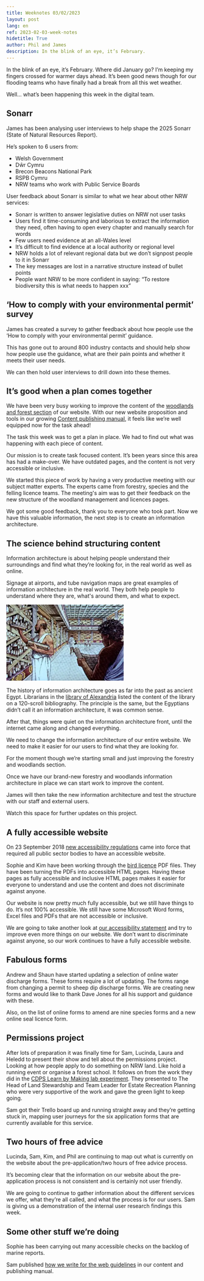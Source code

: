 ```yaml
---
title: Weeknotes 03/02/2023
layout: post
lang: en
ref: 2023-02-03-week-notes
hidetitle: True
author: Phil and James
description: In the blink of an eye, it’s February.
---
```

In the blink of an eye, it’s February. Where did January go? I’m keeping my fingers crossed for warmer days ahead. It’s been good news though for our flooding teams who have finally had a break from all this wet weather.

Well… what’s been happening this week in the digital team.

## Sonarr

James has been analysing user interviews to help shape the 2025 Sonarr (State of Natural Resources Report). 

He’s spoken to 6 users from: 

+ Welsh Government
+ Dŵr Cymru
+ Brecon Beacons National Park
+ RSPB Cymru
+ NRW teams who work with Public Service Boards

User feedback about Sonarr is similar to what we hear about other NRW services: 

+ Sonarr is written to answer legislative duties on NRW not user tasks
+ Users find it time-consuming and laborious to extract the information they need, often having to open every chapter and manually search for words
+ Few users need evidence at an all-Wales level
+ It’s difficult to find evidence at a local authority or regional level
+ NRW holds a lot of relevant regional data but we don’t signpost people to it in Sonarr
+ The key messages are lost in a narrative structure instead of bullet points
+ People want NRW to be more confident in saying: “To restore biodiversity this is what needs to happen xxx” 

## ‘How to comply with your environmental permit’ survey

James has created a survey to gather feedback about how people use the ‘How to comply with your environmental permit’ guidance. 

This has gone out to around 800 industry contacts and should help show how people use the guidance, what are their pain points and whether it meets their user needs. 

We can then hold user interviews to drill down into these themes. 

## It’s good when a plan comes together

We have been very busy working to improve the content of the [woodlands and forest section](https://naturalresources.wales/guidance-and-advice/environmental-topics/woodlands-and-forests/?lang=en) of our website. With our new website proposition and tools in our growing [Content publishing manual](https://naturalresources.wales/footer-links/content-and-publishing-manual/?lang=en), it feels like we’re well equipped now for the task ahead!

The task this week was to get a plan in place. We had to find out what was happening with each piece of content.

Our mission is to create task focused content. It’s been years since this area has had a make-over. We have outdated pages, and the content is not very accessible or inclusive.

We started this piece of work by having a very productive meeting with our subject matter experts. The experts came from forestry, species and the felling licence teams. The meeting's aim was to get their feedback on the new structure of the woodland management and licences pages.

We got some good feedback, thank you to everyone who took part. Now we have this valuable information, the next step is to create an information architecture. 

## The science behind structuring content

Information architecture is about helping people understand their surroundings and find what they’re looking for, in the real world as well as online.

Signage at airports, and tube navigation maps are great examples of information architecture in the real world. They both help people to understand where they are, what's around them, and what to expect.

![alt text](https://github.com/nrw-digital/week-notes/blob/f48d267d7c283359a960b65b22ce0adaa79c4367/images/Picture1.png?raw=true)

The history of information architecture goes as far into the past as ancient Egypt. Librarians in the [library of Alexandria](https://en.wikipedia.org/wiki/Library_of_Alexandria) listed the content of the library on a 120-scroll bibliography. The principle is the same, but the Egyptians didn’t call it an information architecture, it was common sense.

After that, things were quiet on the information architecture front, until the internet came along and changed everything.

We need to change the information architecture of our entire website. We need to make it easier for our users to find what they are looking for. 

For the moment though we’re starting small and just improving the forestry and woodlands section. 

Once we have our brand-new forestry and woodlands information architecture in place we can start work to improve the content.

James will then take the new information architecture and test the structure with our staff and external users.

Watch this space for further updates on this project.

## A fully accessible website

On 23 September 2018 [new accessibility regulations](https://gds.blog.gov.uk/2018/11/21/public-sector-website-accessibility-statements-what-you-need-to-know/) came into force that required all public sector bodies to have an accessible website.

Sophie and Kim have been working through the [bird licence](https://naturalresources.wales/permits-and-permissions/species-licensing/bird-licensing/general-licences-for-birds-2023/?lang=en) PDF files. They have been turning the PDFs into accessible HTML pages. Having these pages as fully accessible and inclusive HTML pages makes it easier for everyone to understand and use the content and does not discriminate against anyone.

Our website is now pretty much fully accessible, but we still have things to do. It’s not 100% accessible. We still have some Microsoft Word forms, Excel files and PDFs that are not accessible or inclusive.

We are going to take another look at [our accessibility statement](https://naturalresources.wales/footer-links/accessibility/?lang=en) and try to improve even more things on our website. We don’t want to discriminate against anyone, so our work continues to have a fully accessible website.

## Fabulous forms

Andrew and Shaun have started updating a selection of online water discharge forms. These forms require a lot of updating. The forms range from changing a permit to sheep dip discharge forms. We are creating new forms and would like to thank Dave Jones for all his support and guidance with these.

Also, on the list of online forms to amend are nine species forms and a new online seal licence form.

## Permissions project

After lots of preparation it was finally time for Sam, Lucinda, Laura and Heledd to present their show and tell about the permissions project. Looking at how people apply to do something on NRW land. Like hold a running event or organise a forest school. It follows on from the work they did in the [CDPS Learn by Making lab experiment](https://digitalpublicservices.gov.wales/learning-by-making-things-introducing-an-experiment/#:~:text=The%20Learn%20by%20making%20team%20is%20sponsored%20by%20the%20Centre,share%20their%20skills%20and%20expertise). They presented to The Head of Land Stewardship and Team Leader for Estate Recreation Planning who were very supportive of the work and gave the green light to keep going.

Sam got their Trello board up and running straight away and they’re getting stuck in, mapping user journeys for the six application forms that are currently available for this service.

## Two hours of free advice

Lucinda, Sam, Kim, and Phil are continuing to map out what is currently on the website about the pre-application/two hours of free advice process.

It’s becoming clear that the information on our website about the pre-application process is not consistent and is certainly not user friendly.

We are going to continue to gather information about the different services we offer, what they’re all called, and what the process is for our users. Sam is giving us a demonstration of the internal user research findings this week.

## Some other stuff we’re doing

Sophie has been carrying out many accessible checks on the backlog of marine reports.

Sam published [how we write for the web guidelines](https://naturalresources.wales/footer-links/how-we-write-for-the-web/?lang=en) in our content and publishing manual.
